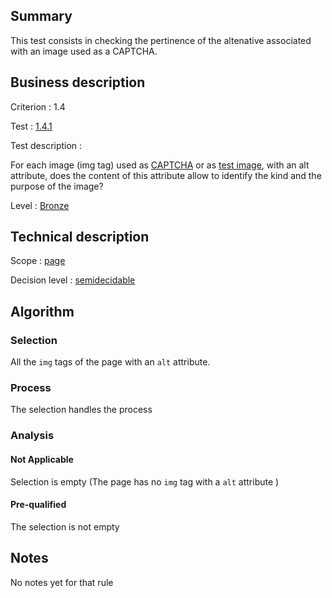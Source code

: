 ## Summary

This test consists in checking the pertinence of the altenative
associated with an image used as a CAPTCHA.

## Business description

Criterion : 1.4

Test : [1.4.1](http://www.accessiweb.org/index.php/accessiweb-22-english-version.html#test-1-4-1)

Test description :

For each image (img tag) used as
[CAPTCHA](http://www.accessiweb.org/index.php/glossary-76.html#mcaptcha) or as [test image](http://www.accessiweb.org/index.php/glossary-76.html#mImgTest), with an alt attribute, does the content of this attribute allow to identify the kind and the purpose of the image?

Level : [Bronze](/en/category/rules-design/accessiweb-11/level/bronze)

## Technical description

Scope : [page](/en/category/rules-design/accessiweb-11/scope/page)

Decision level :
[semidecidable](/en/category/rules-design/accessiweb-11/decision-level/semidecidable)

## Algorithm

### Selection

All the `img` tags of the page with an `alt` attribute.

### Process

The selection handles the process

### Analysis

#### Not Applicable

Selection is empty (The page has no `img` tag with a `alt` attribute )

#### Pre-qualified

The selection is not empty

## Notes

No notes yet for that rule
